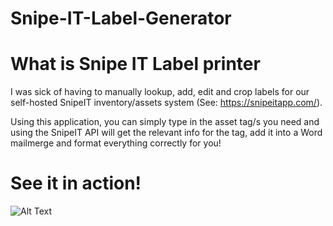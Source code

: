 # Snipe-IT-Label-Generator

# What is Snipe IT Label printer
I was sick of having to manually lookup, add, edit and crop labels for our self-hosted SnipeIT inventory/assets system (See: https://snipeitapp.com/). 

Using this application, you can simply type in the asset tag/s you need and using the SnipeIT API will get the relevant info for the tag, add it into a Word mailmerge and format everything correctly for you!

# See it in action!
![Alt Text](https://media.giphy.com/media/fV1ELr4ENx6EQoWUU3/giphy.gif)
